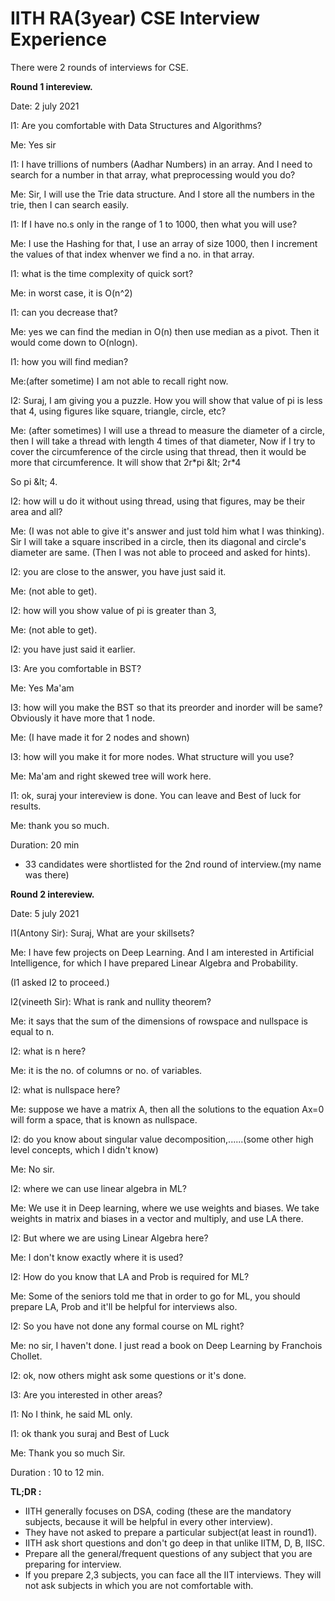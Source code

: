 # **IITH RA(3year) CSE Interview Experience**

There were 2 rounds of interviews for CSE.

**Round 1 intereview.**

Date: 2 july 2021

I1: Are you comfortable with Data Structures and Algorithms?

Me: Yes sir

I1: I have trillions of numbers (Aadhar Numbers) in an array. And I need to search for a number in that array, what preprocessing would you do?

Me: Sir, I will use the Trie data structure. And I store all the numbers in the trie, then I can search easily.

I1: If I have no.s only in the range of 1 to 1000, then what you will use?

Me: I use the Hashing for that, I use an array of size 1000, then I increment the values of that index whenver we find a no. in that array.

I1: what is the time complexity of quick sort?

Me: in worst case, it is O(n^2)

I1: can you decrease that?

Me: yes we can find the median in O(n) then use median as a pivot. Then it would come down to O(nlogn).

I1: how you will find median?

Me:(after sometime) I am not able to recall right now.

I2: Suraj, I am giving you a puzzle. How you will show that value of pi is less that 4, using figures like square, triangle, circle, etc?

Me: (after sometimes) I will use a thread to measure the diameter of a circle, then I will take a thread with length 4 times of that diameter, Now if I try to cover the circumference of the circle using that thread, then it would be more that circumference. It will show that 2r\*pi \&lt; 2r\*4

So pi \&lt; 4.

I2: how will u do it without using thread, using that figures, may be their area and all?

Me: (I was not able to give it&#39;s answer and just told him what I was thinking). Sir I will take a square inscribed in a circle, then its diagonal and circle&#39;s diameter are same. (Then I was not able to proceed and asked for hints).

I2: you are close to the answer, you have just said it.

Me: (not able to get).

I2: how will you show value of pi is greater than 3,

Me: (not able to get).

I2: you have just said it earlier.

I3: Are you comfortable in BST?

Me: Yes Ma&#39;am

I3: how will you make the BST so that its preorder and inorder will be same? Obviously it have more that 1 node.

Me: (I have made it for 2 nodes and shown)

I3: how will you make it for more nodes. What structure will you use?

Me: Ma&#39;am and right skewed tree will work here.

I1: ok, suraj your intereview is done. You can leave and Best of luck for results.

Me: thank you so much.

Duration: 20 min

- 33 candidates were shortlisted for the 2nd round of interview.(my name was there)

**Round 2 intereview.**

Date: 5 july 2021

I1(Antony Sir): Suraj, What are your skillsets?

Me: I have few projects on Deep Learning. And I am interested in Artificial Intelligence, for which I have prepared Linear Algebra and Probability.

(I1 asked I2 to proceed.)

I2(vineeth Sir): What is rank and nullity theorem?

Me: it says that the sum of the dimensions of rowspace and nullspace is equal to n.

I2: what is n here?

Me: it is the no. of columns or no. of variables.

I2: what is nullspace here?

Me: suppose we have a matrix A, then all the solutions to the equation Ax=0 will form a space, that is known as nullspace.

I2: do you know about singular value decomposition,......(some other high level concepts, which I didn&#39;t know)

Me: No sir.

I2: where we can use linear algebra in ML?

Me: We use it in Deep learning, where we use weights and biases. We take weights in matrix and biases in a vector and multiply, and use LA there.

I2: But where we are using Linear Algebra here?

Me: I don&#39;t know exactly where it is used?

I2: How do you know that LA and Prob is required for ML?

Me: Some of the seniors told me that in order to go for ML, you should prepare LA, Prob and it&#39;ll be helpful for interviews also.

I2: So you have not done any formal course on ML right?

Me: no sir, I haven&#39;t done. I just read a book on Deep Learning by Franchois Chollet.

I2: ok, now others might ask some questions or it&#39;s done.

I3: Are you interested in other areas?

I1: No I think, he said ML only.

I1: ok thank you suraj and Best of Luck

Me: Thank you so much Sir.

Duration : 10 to 12 min.

**TL;DR :**

- IITH generally focuses on DSA, coding (these are the mandatory subjects, because it will be helpful in every other interview).
- They have not asked to prepare a particular subject(at least in round1).
- IITH ask short questions and don&#39;t go deep in that unlike IITM, D, B, IISC.
- Prepare all the general/frequent questions of any subject that you are preparing for interview.
- If you prepare 2,3 subjects, you can face all the IIT interviews. They will not ask subjects in which you are not comfortable with.